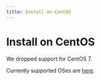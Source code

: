 ```yaml
---
title: Install on CentOS
---
```


# Install on CentOS

We dropped support for CentOS 7.

Currently supported OSes are [here](../install/index.html).
